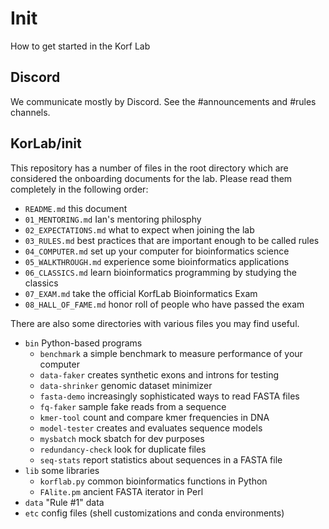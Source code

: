 Init
====

How to get started in the Korf Lab

## Discord ##

We communicate mostly by Discord. See the #announcements and #rules channels.

## KorLab/init ##

This repository has a number of files in the root directory which are
considered the onboarding documents for the lab. Please read them completely in
the following order:

- `README.md` this document
- `01_MENTORING.md` Ian's mentoring philosphy
- `02_EXPECTATIONS.md` what to expect when joining the lab
- `03_RULES.md` best practices that are important enough to be called rules
- `04_COMPUTER.md` set up your computer for bioinformatics science
- `05_WALKTHROUGH.md` experience some bioinformatics applications
- `06_CLASSICS.md` learn bioinformatics programming by studying the classics
- `07_EXAM.md` take the official KorfLab Bioinformatics Exam
- `08_HALL_OF_FAME.md` honor roll of people who have passed the exam

There are also some directories with various files you may find useful.

- `bin` Python-based programs
	- `benchmark` a simple benchmark to measure performance of your computer
	- `data-faker` creates synthetic exons and introns for testing
	- `data-shrinker` genomic dataset minimizer
	- `fasta-demo` increasingly sophisticated ways to read FASTA files
	- `fq-faker` sample fake reads from a sequence
	- `kmer-tool` count and compare kmer frequencies in DNA
	- `model-tester` creates and evaluates sequence models
	- `mysbatch` mock sbatch for dev purposes
	- `redundancy-check` look for duplicate files
	- `seq-stats` report statistics about sequences in a FASTA file
- `lib` some libraries
	- `korflab.py` common bioinformatics functions in Python
	- `FAlite.pm` ancient FASTA iterator in Perl
- `data` "Rule #1" data
- `etc` config files (shell customizations and conda environments)
